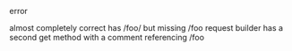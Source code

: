 <!-- 4925c8079f8cc5cfefc4718ebdc01162 -->
<!--
/foo
/foo/
-->

error

almost completely correct
has /foo/ but missing /foo
request builder has a second get method with a comment referencing /foo
